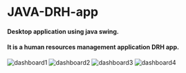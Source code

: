 # JAVA-DRH-app

#### Desktop application using java swing.
#### It is a human resources management application DRH app.

![dashboard1](https://cloud.githubusercontent.com/assets/24205064/21744378/96a22638-d514-11e6-9353-83bfe19ff430.PNG)
![dashboard2](https://cloud.githubusercontent.com/assets/24205064/21744380/96d54c84-d514-11e6-9ccf-fbfc3c7c831b.PNG)
![dashboard3](https://cloud.githubusercontent.com/assets/24205064/21744381/96f57590-d514-11e6-8440-c601ac09cbb4.PNG)
![dashboard4](https://cloud.githubusercontent.com/assets/24205064/21744382/96f83960-d514-11e6-819e-cf0ea3f2f05d.PNG)

